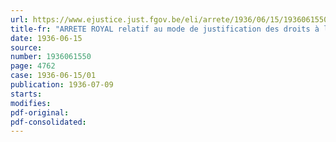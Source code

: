 ```yaml
---
url: https://www.ejustice.just.fgov.be/eli/arrete/1936/06/15/1936061550/justel
title-fr: "ARRETE ROYAL relatif au mode de justification des droits à la pension des veuves et orphelins des membres de l'armée et de la gendarmerie"
date: 1936-06-15
source:
number: 1936061550
page: 4762
case: 1936-06-15/01
publication: 1936-07-09
starts:
modifies:
pdf-original:
pdf-consolidated:
---
```


